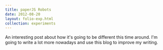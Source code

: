 ```yaml
---
title: paperJS Robots
date: 2012-08-20
layout: folio-exp.html
collection: experiments
---
```


An interesting post about how it's going to be different this time around. I'm going to write a lot more nowadays and use this blog to improve my writing.
